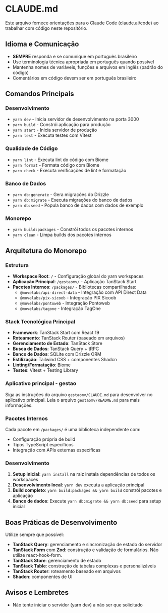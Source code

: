 # CLAUDE.md

Este arquivo fornece orientações para o Claude Code (claude.ai/code) ao trabalhar com código neste repositório.

## Idioma e Comunicação

- **SEMPRE** responda e se comunique em português brasileiro
- Use terminologia técnica apropriada em português quando possível
- Mantenha nomes de variáveis, funções e arquivos em inglês (padrão do código)
- Comentários em código devem ser em português brasileiro

## Comandos Principais

### Desenvolvimento

- `yarn dev` - Inicia servidor de desenvolvimento na porta 3000
- `yarn build` - Constrói aplicação para produção
- `yarn start` - Inicia servidor de produção
- `yarn test` - Executa testes com Vitest

### Qualidade de Código

- `yarn lint` - Executa lint do código com Biome
- `yarn format` - Formata código com Biome
- `yarn check` - Executa verificações de lint e formatação

### Banco de Dados

- `yarn db:generate` - Gera migrações do Drizzle
- `yarn db:migrate` - Executa migrações do banco de dados
- `yarn db:seed` - Popula banco de dados com dados de exemplo

### Monorepo

- `yarn build:packages` - Constrói todos os pacotes internos
- `yarn clean` - Limpa builds dos pacotes internos

## Arquitetura do Monorepo

### Estrutura

- **Workspace Root**: `/` - Configuração global do yarn workspaces
- **Aplicação Principal**: `/gestaomv/` - Aplicação TanStack Start
- **Pacotes Internos**: `/packages/` - Bibliotecas compartilhadas:
  - `@movelabs/api-direct-data` - Integração com API Direct Data
  - `@movelabs/pix-sicoob` - Integração PIX Sicoob
  - `@movelabs/pontoweb` - Integração Pontoweb
  - `@movelabs/tagone` - Integração TagOne

### Stack Tecnológica Principal

- **Framework**: TanStack Start com React 19
- **Roteamento**: TanStack Router (baseado em arquivos)
- **Gerenciamento de Estado**: TanStack Store
- **Busca de Dados**: TanStack Query + tRPC
- **Banco de Dados**: SQLite com Drizzle ORM
- **Estilização**: Tailwind CSS + componentes Shadcn
- **Linting/Formatação**: Biome
- **Testes**: Vitest + Testing Library

### Aplicativo principal - gestao

Siga as instruções do arquivo `gestaomv/CLAUDE.md` para desenvolver no aplicativo principal. Leia o arquivo `gestaomv/README.md` para mais informações.

### Pacotes Internos

Cada pacote em `/packages/` é uma biblioteca independente com:

- Configuração própria de build
- Tipos TypeScript específicos
- Integração com APIs externas específicas

### Desenvolvimento

1. **Setup inicial**: `yarn install` na raiz instala dependências de todos os workspaces
2. **Desenvolvimento local**: `yarn dev` executa a aplicação principal
3. **Build completo**: `yarn build:packages && yarn build` constrói pacotes e aplicação
4. **Banco de dados**: Execute `yarn db:migrate && yarn db:seed` para setup inicial

## Boas Práticas de Desenvolvimento

Utilize sempre que possível:

- **TanStack Query**: gerenciamento e sincronização de estado do servidor
- **TanStack Form** com **Zod**: construção e validação de formulários. Não utilize react-hook-form.
- **TanStack Store**: gerenciamento de estado
- **TanStack Table**: construção de tabelas complexas e personalizáveis
- **TanStack Router**: roteamento baseado em arquivos
- **Shadcn**: componentes de UI

## Avisos e Lembretes

- Não tente iniciar o servidor (yarn dev) a não ser que solicitado